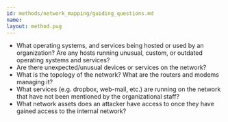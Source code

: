 ```yaml
---
id: methods/network_mapping/guiding_questions.md
name: 
layout: method.pug
---
```


* What operating systems, and services being hosted or used by an organization? Are any hosts running unusual, custom, or outdated operating systems and services?
* Are there unexpected/unusual devices or services on the network?
* What is the topology of the network? What are the routers and modems 
managing it?
* What services (e.g. dropbox, web-mail, etc.) are running on the network that have not been mentioned by the organizational staff?
* What network assets does an attacker have access to once they have gained access to the internal network?

